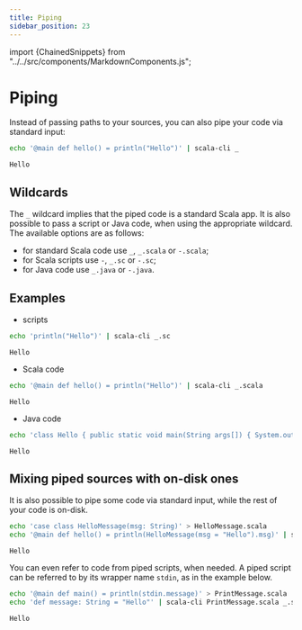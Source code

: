 ```yaml
---
title: Piping
sidebar_position: 23
---
```


import {ChainedSnippets} from "../../src/components/MarkdownComponents.js";

# Piping

Instead of passing paths to your sources, you can also pipe your code via standard input:

<ChainedSnippets>

```bash
echo '@main def hello() = println("Hello")' | scala-cli _
```

```text
Hello
```

</ChainedSnippets>

## Wildcards

The `_` wildcard implies that the piped code is a standard Scala app.
It is also possible to pass a script or Java code, when using the appropriate wildcard.
The available options are as follows:

- for standard Scala code use `_`, `_.scala` or `-.scala`;
- for Scala scripts use `-`, `_.sc` or `-.sc`;
- for Java code use `_.java` or `-.java`.

## Examples

- scripts

<ChainedSnippets>

```bash
echo 'println("Hello")' | scala-cli _.sc
```

```text
Hello
```

</ChainedSnippets>

- Scala code

<ChainedSnippets>

```bash
echo '@main def hello() = println("Hello")' | scala-cli _.scala
```

```text
Hello
```

</ChainedSnippets>

- Java code

<ChainedSnippets>

```bash
echo 'class Hello { public static void main(String args[]) { System.out.println("Hello"); } }' | scala-cli _.java
```

```text
Hello
```

</ChainedSnippets>

## Mixing piped sources with on-disk ones

It is also possible to pipe some code via standard input, while the rest of your code is on-disk.

<ChainedSnippets>

```bash
echo 'case class HelloMessage(msg: String)' > HelloMessage.scala
echo '@main def hello() = println(HelloMessage(msg = "Hello").msg)' | scala-cli _ HelloMessage.scala
```

```text
Hello
```

</ChainedSnippets>

You can even refer to code from piped scripts, when needed. A piped script can be referred to by its wrapper
name `stdin`, as in the example below.

<ChainedSnippets>

```bash
echo '@main def main() = println(stdin.message)' > PrintMessage.scala
echo 'def message: String = "Hello"' | scala-cli PrintMessage.scala _.sc
```

```text
Hello
```

</ChainedSnippets>
